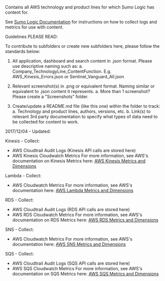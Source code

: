 Contains all AWS technology and product lines for which Sumo Logic has content for.

See [Sumo Logic Documentation](https://help.sumologic.com/) for instructions on how to collect logs and metrics for use with content.

Guidelines PLEASE READ:

To contribute to subfolders or create new subfolders here, please follow the standards below:

1. All application, dashboard and search content in .json format. Please use descriptive naming such as:
   a. Company_TechnologyLine_ContentFunction. E.g. AWS_Kinesis_Errors.json or Sentinel_Vanguard_All.json

2. Relevant screenshot(s) in .png or equivalent format. Naming similar or equivalent to .json content it represents.
   a. More than 1 screenshot? Please create a "Screenshots" folder.

3. Create/update a README.md file (like this one) within the folder to track:
   a. Technology and product lines, authors, versions, etc.
   b. Link(s) to relevant 3rd party documentation to specify what types of data need to be collected for content to work.

2017/12/04 - Updated:

  Kinesis - Collect:
  - AWS Cloudtrail Audit Logs (Kinesis API calls are stored here)
  - AWS Kinesis Cloudwatch Metrics
  For more information, see AWS's documentation on Kinesis Metrics here:
  [AWS Kinesis Metrics and Dimensions](http://docs.aws.amazon.com/streams/latest/dev/monitoring-with-cloudwatch.html)

  Lambda - Collect:
  - AWS Cloudwatch Metrics
  For more information, see AWS's documentation here:
  [AWS Lambda Metrics and Dimensions](http://docs.aws.amazon.com/AmazonCloudWatch/latest/monitoring/lam-metricscollected.html)

  RDS - Collect:
  - AWS Cloudtrail Audit Logs (RDS API calls are stored here)
  - AWS RDS Cloudwatch Metrics
  For more information, see AWS's documentation on RDS Metrics here:
  [AWS RDS Metrics and Dimensions](http://docs.aws.amazon.com/AmazonCloudWatch/latest/monitoring/rds-metricscollected.html)

  SNS - Collect:
  - AWS Cloudwatch Metrics
  For more information, see AWS's documentation here:
  [AWS SNS Metrics and Dimensions](http://docs.aws.amazon.com/AmazonCloudWatch/latest/monitoring/sns-metricscollected.html)

  SQS - Collect:
  - AWS Cloudtrail Audit Logs (SQS API calls are stored here)
  - AWS SQS Cloudwatch Metrics
  For more information, see AWS's documentation on SQS Metrics here:
  [AWS SQS Metrics and Dimensions](http://docs.aws.amazon.com/AmazonCloudWatch/latest/monitoring/sqs-metricscollected.html)
